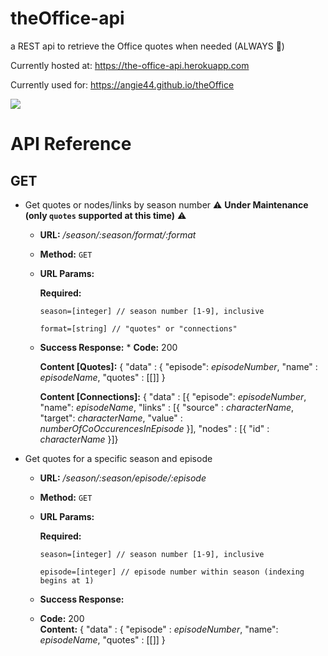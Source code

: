 # theOffice-api
a REST api to retrieve the Office quotes when needed (ALWAYS 💁‍)

Currently hosted at: https://the-office-api.herokuapp.com

Currently used for: https://angie44.github.io/theOffice

![](https://media.giphy.com/media/MaItK5SUgStdm/giphy.gif)


# API Reference

## GET 

* Get quotes or nodes/links by season number ⚠️ **Under Maintenance (only `quotes` supported at this time)** ⚠️
    * **URL:**           _/season/:season/format/:format_
    * **Method:**       `GET`
    * **URL Params:**
    
         **Required:**
         
         `season=[integer] // season number [1-9], inclusive`
         
         `format=[string] // "quotes" or "connections"`

     * **Success Response:**
      * **Code:** 200 <br />
      
        **Content [Quotes]:** { "data" : { "episode": _episodeNumber_, "name" : _episodeName_, "quotes" : [[]] }
        
        **Content [Connections]:** { "data" : [{ "episode": _episodeNumber_, "name": _episodeName_, "links" : [{ "source" : _characterName_, "target": _characterName_, "value" : _numberOfCoOccurencesInEpisode_ }], "nodes" : [{ "id" : _characterName_ }]}
        
   
* Get quotes for a specific season and episode
    * **URL:**          _/season/:season/episode/:episode_
    * **Method:**       `GET`
    * **URL Params:**
    
         **Required:** 
         
         `season=[integer] // season number [1-9], inclusive`
         
         `episode=[integer] // episode number within season (indexing begins at 1)`
    * **Success Response:**
     * **Code:** 200 <br />
       **Content:** { "data" : { "episode" : _episodeNumber_, "name": _episodeName_, "quotes" : [[]] }
    
                
